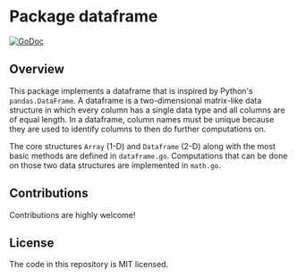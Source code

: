 # Package dataframe

[![GoDoc](https://godoc.org/github.com/DanielSchuette/bioinformatics/dataframe?status.svg)](https://godoc.org/github.com/DanielSchuette/bioinformatics/dataframe)

## Overview

This package implements a dataframe that is inspired by Python's `pandas.DataFrame`. A dataframe is a two-dimensional matrix-like data structure in which every column has a single data type and all columns are of equal length. In a dataframe, column names must be unique because they are used to identify columns to then do further computations on.

The core structures `Array` (1-D) and `Dataframe` (2-D) along with the most basic methods are defined in `dataframe.go`. Computations that can be done on those two data structures are implemented in `math.go`.

## Contributions

Contributions are highly welcome!

## License

The code in this repository is MIT licensed.
